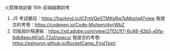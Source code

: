 火箭隊培訓營 15th 前端組期初考
1. JS 考試題目：https://hackmd.io/ICFmVQe5TMKgRw7pMqzlqA?view
   我提交的考卷：https://codepen.io/Code-My/pen/dyrjWbZ
2. 切版設計稿連結：https://xd.adobe.com/view/27f2c1f7-6c48-42b5-a5fa-6db8eec461a5-72a1/specs/
   我提交的考卷: https://eshiunm.github.io/RocketCamp_FirstTest/
